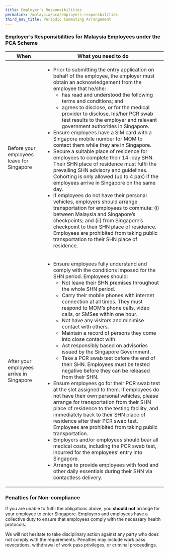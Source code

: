 ```yaml
---
title: Employer's Responsibilities
permalink: /malaysia/pca/employers-responsbilities
third_nav_title: Periodic Commuting Arrangement
---
```


### **Employer’s Responsibilities for Malaysia Employees under the PCA Scheme**

| When                                      | What you need to do |
|-------------------------------------------|---------------------|
| Before your employees leave for Singapore | <ul><li>Prior to submitting the entry application on behalf of the employee, the employer must obtain an acknowledgement from the employee that he/she:<ul><li>has read and understood the following terms and conditions; and</li><li>agrees to disclose, or for the medical provider to disclose, his/her PCR swab test results to the employer and relevant government authorities in Singapore.</li></ul></li><li>Ensure employees have a SIM card with a Singapore mobile number for MOM to contact them while they are in Singapore.</li><li>Secure a suitable place of residence for employees to complete their 14-day SHN. Their SHN place of residence must fulfil the prevailing SHN advisory and guidelines. Cohorting is only allowed (up to 4 pax) if the employees arrive in Singapore on the same day.</li><li>If employees do not have their personal vehicles, employers should arrange transportation for employees to commute: (i) between Malaysia and Singapore’s checkpoints; and (ii) from Singapore’s checkpoint to their SHN place of residence. Employees are prohibited from taking public transportation to their SHN place of residence.</li> |
| After your employees arrive in Singapore  | <ul><li>Ensure employees fully understand and comply with the conditions imposed for the SHN period. Employees should:<ul><li>Not leave their SHN premises throughout the whole SHN period.</li><li>Carry their mobile phones with internet connection at all times. They must respond to MOM’s phone calls, video calls, or SMSes within one hour.</li><li>Not have any visitors and minimise contact with others.</li><li>Maintain a record of persons they come into close contact with.</li><li>Act responsibly based on advisories issued by the Singapore Government.</li><li>Take a PCR swab test before the end of their SHN. Employees must be tested negative before they can be released from their SHN.</li></ul></li><li>Ensure employees go for their PCR swab test at the slot assigned to them. If employees do not have their own personal vehicles, please arrange for transportation from their SHN place of residence to the testing facility, and immediately back to their SHN place of residence after their PCR swab test. Employees are prohibited from taking public transportation.</li><li>Employers and/or employees should bear all medical costs, including the PCR swab test, incurred for the employees’ entry into Singapore.</li><li>Arrange to provide employees with food and other daily essentials during their SHN via contactless delivery.</li></ul> |

### **Penalties for Non-compliance**

If you are unable to fulfil the obligations above, you **should not** arrange for your employee to enter Singapore. Employers and employees have a collective duty to ensure that employees comply with the necessary health protocols.

We will not hesitate to take disciplinary action against any party who does not comply with the requirements. Penalties may include work pass revocations, withdrawal of work pass privileges, or criminal proceedings.
